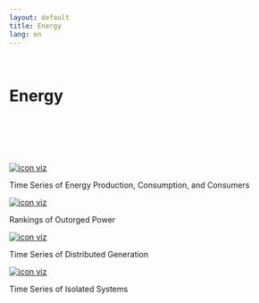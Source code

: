 ```yaml
---
layout: default
title: Energy
lang: en
---
```


<link rel="stylesheet" href="style.css">

<br>

<h1 class="title-about">Energy</h1>

<br>
<br>
<br>
<br>
<br>

<div class="imagens-container">
   
   <div class="icone-bloco">
    <a href="{{ site.baseurl }}/en/viz/series-temporais-da-producao-consumo-e-consumidores-de-energia" target="_blank" rel="noopener noreferrer">
      <img src="{{ site.baseurl }}/assets/img/icons_viz/icon_ts_prod_con.jpg" alt="icon viz">
    </a><br>
    <p>Time Series of Energy Production, Consumption, and Consumers</p>
   </div>
   
   <div class="icone-bloco">
    <a href="{{ site.baseurl }}/en/viz/ranking-da-potencia-outorgada-dos-estados-da-amazonia-legal" target="_blank" rel="noopener noreferrer">
      <img src="{{ site.baseurl }}/assets/img/icons_viz/icon_pot_outorgada.jpg" alt="icon viz">
    </a><br>
    <p>Rankings of Outorged Power</p>
   </div>
   
   <div class="imagens-container">
   <div class="icone-bloco">
    <a href="{{ site.baseurl }}/en/viz/series-temporais-da-geracao-distribuida" target="_blank" rel="noopener noreferrer">
      <img src="{{ site.baseurl }}/assets/img/icons_viz/sem_imagem" alt="icon viz">
    </a><br>
    <p>Time Series of Distributed Generation</p>
   </div>
   
   <div class="icone-bloco">
    <a href="{{ site.baseurl }}/en/viz/series-temporais-dos-sistemas-isolados" target="_blank" rel="noopener noreferrer">
      <img src="{{ site.baseurl }}/assets/img/icons_viz/sem_imagem" alt="icon viz">
    </a><br>
    <p>Time Series of Isolated Systems</p>
   </div>
   
  </div>

<br>
<br>
<br>
<br>
